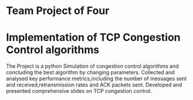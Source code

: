 # Team Project of Four
# Implementation of TCP Congestion Control algorithms
The Project is a python Simulation of congestion control algorithms and concluding the best algorithm by changing parameters.
Collected and analysed key performance metrics,including the number of messages sent and received,retransmission rates and ACK packets sent. 
Developed and presented comprehensive slides on TCP congestion control.
